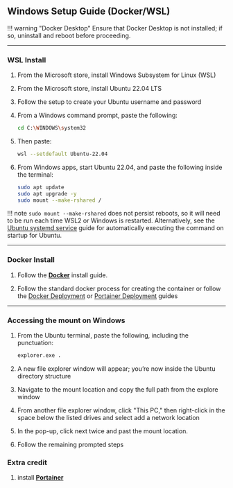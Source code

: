 ## Windows Setup Guide (Docker/WSL)

!!! warning "Docker Desktop"
    Ensure that Docker Desktop is not installed; if so, uninstall and reboot before proceeding.

----

### WSL Install

1. From the Microsoft store, install Windows Subsystem for Linux (WSL)

2. From the Microsoft store, install Ubuntu 22.04 LTS

3. Follow the setup to create your Ubuntu username and password

4. From a Windows command prompt, paste the following:

    ```bash
    cd C:\WINDOWS\system32
    ```

5. Then paste:

    ```bash
    wsl --setdefault Ubuntu-22.04
    ```

6. From Windows apps, start Ubuntu 22.04, and paste the following inside the terminal:

    ```bash
    sudo apt update
    sudo apt upgrade -y
    sudo mount --make-rshared /
    ```

!!! note 
     `sudo mount --make-rshared` does not persist reboots, so it will need to be run each time WSL2 or Windows is restarted. Alternatively, see the [Ubuntu systemd service](../faq/rclone.md#ubuntu-systemd-service) guide for automatically executing the command on startup for Ubuntu.

----

### Docker Install

1. Follow the **[Docker](https://docs.docker.com/engine/install/ubuntu/)** install guide.

2. Follow the standard docker process for creating the container or follow the [Docker Deployment](docker.md) or [Portainer Deployment](portainer.md) guides

----

### Accessing the mount on Windows

1. From the Ubuntu terminal, paste the following, including the punctuation:

    ```bash 
    explorer.exe . 
    ```

2. A new file explorer window will appear; you’re now inside the Ubuntu directory structure

3. Navigate to the mount location and copy the full path from the explore window

4. From another file explorer window, click "This PC," then right-click in the space below the listed drives and select add a network location

5. In the pop-up, click next twice and past the mount location.

6. Follow the remaining prompted steps

### Extra credit

1. install **[Portainer](https://docs.portainer.io/start/install-ce/server/docker/linux)**
